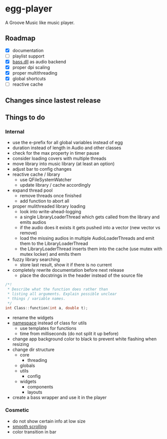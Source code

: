 # egg-player
A Groove Music like music player.

## Roadmap
- [x] documentation
- [ ] playlist support
- [x] [bass.dll](http://www.un4seen.com/) as audio backend
- [x] proper dpi scaling
- [x] proper multithreading
- [x] global shortcuts
- [ ] reactive cache

## Changes since lastest release

## Things to do

### Internal
- use the e-prefix for all global variables instead of egg
- duration instead of length in Audio and other classes
- check for the max property in timer pause
- consider loading covers with multiple threads
- move library into music library (at least an option)
- adjust bar to config changes
- reactive cache / library
  - use QFileSystemWatcher
  - update library / cache accordingly
- expand thread pool
  - remove threads once finished
  - add function to abort all
- proper mulithreaded library loading
  - look into write-ahead-logging
  - a single LibraryLoaderThread which gets called from the library and emits audios
  - if the audio does it exists it gets pushed into a vector (new vector vs remove)
  - load the missing audios in multiple AudioLoaderThreads and emit them to the LibraryLoaderThread
  - the LibraryLoaderThread inserts them into the cache (use mutex with mutex locker) and emits them
- fuzzy library searching
  - store last result, show it if there is no current
- completely rewrite documentation before next release
  - place the docstrings in the header instead of the source file
```cpp
/*!
 * Describe what the function does rather than
 * listing all arguments. Explain possible unclear
 * things / variable names.
 */
int Class::function(int a, double t);
```
- rename the widgets
- [namespace](https://stackoverflow.com/a/10493005/7057528) instead of class for utils
  - use templates for functions
  - time from milliseconds (do not split it up before)
- change app background color to black to prevent white flashing when resizing
- change dir structure
  - core
    - threading
  - globals
  - utils
    - config
  - widgets
    - components
    - layouts
- create a bass wrapper and use it in the player

### Cosmetic
- do not show certain info at low size
- [smooth scrolling](https://github.com/zhou13/qsmoothscrollarea)
- color transition in bar